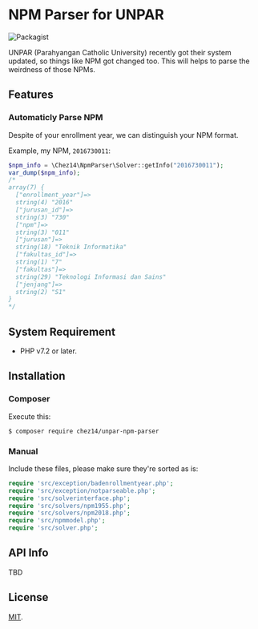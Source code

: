 # NPM Parser for UNPAR

![Packagist](https://img.shields.io/packagist/l/chez14/unpar-npm-parser) 

UNPAR (Parahyangan Catholic University) recently got their system updated, so things like NPM got changed too. This will helps to parse the weirdness of those NPMs.

## Features

### Automaticly Parse NPM

Despite of your enrollment year, we can distinguish your NPM format.

Example, my NPM, `2016730011`:

```php
$npm_info = \Chez14\NpmParser\Solver::getInfo("2016730011");
var_dump($npm_info);
/*
array(7) {
  ["enrollment_year"]=>
  string(4) "2016"
  ["jurusan_id"]=>
  string(3) "730"
  ["npm"]=>
  string(3) "011"
  ["jurusan"]=>
  string(18) "Teknik Informatika"
  ["fakultas_id"]=>
  string(1) "7"
  ["fakultas"]=>
  string(29) "Teknologi Informasi dan Sains"
  ["jenjang"]=>
  string(2) "S1"
}
*/
```

## System Requirement

- PHP v7.2 or later.

## Installation

### Composer

Execute this:

```shell
$ composer require chez14/unpar-npm-parser
```

### Manual

Include these files, please make sure they're sorted as is:

```php
require 'src/exception/badenrollmentyear.php';
require 'src/exception/notparseable.php';
require 'src/solverinterface.php';
require 'src/solvers/npm1955.php';
require 'src/solvers/npm2018.php';
require 'src/npmmodel.php';
require 'src/solver.php';
```

## API Info

TBD

## License

[MIT](LICENSE).